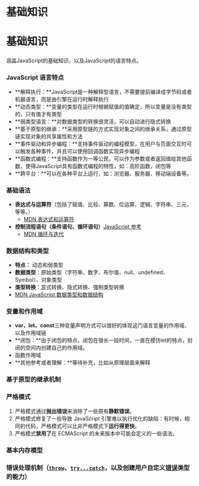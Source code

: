 # 基础知识

# 基础知识

### 

涵盖JavaScript的基础知识，以及JavaScript的语言特点。

### JavaScript 语言特点

- **解释执行：**JavaScript是一种解释型语言，不需要提前编译成字节码或者机器语言，而是由引擎在运行时解释执行
- **动态类型：**变量的类型在运行时根据赋值的值确定，所以变量是没有类型的，只有值才有类型
- **弱类型语言：**对数据类型的转换很灵活，可以自动进行隐式转换
- **基于原型的继承：**采用原型链的方式实现对象之间的继承关系，通过原型链实现对象的共享属性和方法
- **事件驱动和异步编程：**支持事件驱动的编程模型，在用户与页面交互时可以触发各种事件，并且可以使用回调函数实现异步编程
- **函数式编程：**支持函数作为一等公民，可以作为参数或者返回值给其他函数，使得JavaScript具有函数式编程的特性，如：高阶函数，闭包等
- **跨平台：**可以在各种平台上运行，如：浏览器、服务器、移动端设备等。

### 基础语法

- **表达式与运算符**（包括了赋值、比较、算数、位运算、逻辑、字符串、三元，等等。）
    - [MDN 表达式和运算符](https://developer.mozilla.org/zh-CN/docs/Web/JavaScript/Reference/Operators)
- **控制流程语句（条件语句、循环语句）**[JavaScript 参考](https://developer.mozilla.org/zh-CN/docs/Web/JavaScript/Reference)
    - [MDN 循环与迭代](https://developer.mozilla.org/zh-CN/docs/Web/JavaScript/Guide/Loops_and_iteration)

### 数据结构和类型

- **特点：** 动态和弱类型
- **数据类型**：原始类型（字符串、数字、布尔值、null、undefined、Symbol）、对象类型
- **类型转换**：显式转换、隐式转换、强制类型转换
- [MDN JavaScript 数据类型和数据结构](https://developer.mozilla.org/zh-CN/docs/Web/JavaScript/Data_structures#object)

### 变量和作用域

- **var、let、const**三种变量声明方式可以很好的体现这门语言变量的作用域、以及作用域链
- **闭包：**由于闭包的特点，闭包在很长一段时间，一直在模仿let的特点，封闭的空间内创建自己的作用域。
- 函数作用域
- **其他参考或者理解：**等待补充，比如从原理层面来解释

### **基于原型的继承机制**

### 严格模式

1. 严格模式通过**抛出错误**来消除了一些原有**静默错误**。
2. 严格模式修复了一些导致 JavaScript 引擎难以执行优化的缺陷：有时候，相同的代码，严格模式可以比非严格模式下**运行得更快**。
3. 严格模式**禁用了**在 ECMAScript 的未来版本中可能会定义的一些语法。

### 基本内存模型

### **错误处理机制**（[`throw`](https://developer.mozilla.org/zh-CN/docs/Web/JavaScript/Reference/Statements/throw)、[`try...catch`](https://developer.mozilla.org/zh-CN/docs/Web/JavaScript/Reference/Statements/try...catch)，以及创建用户自定义[错误](https://developer.mozilla.org/zh-CN/docs/Web/JavaScript/Reference/Global_Objects/Error)类型的能力）